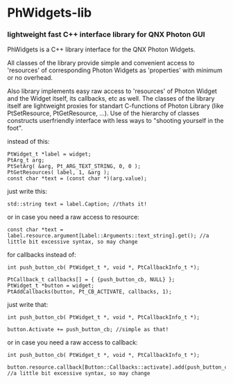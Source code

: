 # PhWidgets-lib
### lightweight fast C++ interface library for QNX Photon GUI


PhWidgets is a C++ library interface for the QNX Photon Widgets. 

All classes of the library provide simple and convenient access to 'resources' of corresponding Photon Widgets as 'properties' with minimum or no overhead. 

Also library implements easy raw access to 'resources' of Photon Widget and the Widget itself, its callbacks, etc as well. The classes of the library itself are lightweight proxies for standart C-functions of Photon Library (like PtSetResource, PtGetResource, ...). Use of the hierarchy of classes constructs userfriendly interface with less ways to "shooting yourself in the foot".

instead of this:
```
PtWidget_t *label = widget;
PtArg_t arg;
PtSetArg( &arg, Pt_ARG_TEXT_STRING, 0, 0 );
PtGetResources( label, 1, &arg );
const char *text = (const char *)(arg.value);
```

just write this:
```
std::string text = label.Caption; //thats it!
```

or in case you need a raw access to resource:
```
const char *text = label.resource.argument[Label::Arguments::text_string].get(); //a little bit excessive syntax, so may change
```

for callbacks instead of:
```
int push_button_cb( PtWidget_t *, void *, PtCallbackInfo_t *);

PtCallback_t callbacks[] = { {push_button_cb, NULL} };
PtWidget_t *button = widget;
PtAddCallbacks(button, Pt_CB_ACTIVATE, callbacks, 1);
```

just write that:
```
int push_button_cb( PtWidget_t *, void *, PtCallbackInfo_t *);

button.Activate += push_button_cb; //simple as that!
```

or in case you need a raw access to callback:
```
int push_button_cb( PtWidget_t *, void *, PtCallbackInfo_t *);

button.resource.callback[Button::Callbacks::activate].add(push_button_cb); //a little bit excessive syntax, so may change
```
